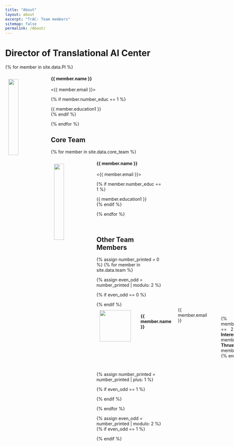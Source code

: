 ```yaml
---
title: "About"
layout: about
excerpt: "TrAC: Team members"
sitemap: false
permalink: /About/
---
```


# Director of Translational AI Center

{% for member in site.data.PI %}

<div class="row" style="text-align:justify">
  <img src="{{ site.url }}{{ site.baseurl }}/images/members/{{ member.photo }}" class="img-responsive" width="25%" style="padding: 10px; float: left"/>
  <h4>{{ member.name }}</h4>
  <{{ member.email }}>
  <ul style="list-style-type:none">

  {% if member.number_educ == 1 %}
  <li> {{ member.education1 }} </li>
  {% endif %}
  </ul>
</div>
{% endfor %}

<br>

## Core Team
 
{% for member in site.data.core_team %}

<div class="row">
  <img src="{{ site.url }}{{ site.baseurl }}/images/members/{{ member.photo }}" class="img-responsive" width="25%" style="padding: 10px; float: left" />
  <h4>{{ member.name }}</h4>
  <{{ member.email }}>
  <ul style="list-style-type:none">

  {% if member.number_educ == 1 %}
  <li> {{ member.education1 }} </li>
  {% endif %}
  </ul>
</div>

{% endfor %}


<br>

## Other Team Members

{% assign number_printed = 0 %}
{% for member in site.data.team %}

{% assign even_odd = number_printed | modulo: 2 %}

{% if even_odd == 0 %}
<div class="row">
{% endif %}

<div class="medium-4 columns" style="text-align:justify">
  <img src="{{ site.url }}{{ site.baseurl }}/images/members/{{ member.photo }}" class="img" width="100px" style="padding: 10px; float: left" />
  <h4>{{ member.name }}</h4>
  {{ member.email }}
  <ul style="list-style-type: none">
  
  {% if member.number_educ == 2 %}
  <b>Research Interests:</b> {{ member.education1 }}<br>
  <b>Thrust Area:</b> {{ member.education2 }}
  {% endif %}
  </ul>
</div>

{% assign number_printed = number_printed | plus: 1 %}

{% if even_odd == 1 %}
</div>
{% endif %}

{% endfor %}

{% assign even_odd = number_printed | modulo: 2 %}
{% if even_odd == 1 %}
</div>
{% endif %}
<br>

